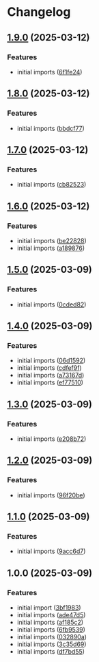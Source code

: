 # Changelog

## [1.9.0](https://github.com/nebetoxyz/create-pull-request--action/compare/v1.8.0...v1.9.0) (2025-03-12)


### Features

* initial imports ([6f1fe24](https://github.com/nebetoxyz/create-pull-request--action/commit/6f1fe24c8a5c06b63452bcfd8b2262a8df4af485))

## [1.8.0](https://github.com/nebetoxyz/create-pull-request--action/compare/v1.7.0...v1.8.0) (2025-03-12)


### Features

* initial imports ([bbdcf77](https://github.com/nebetoxyz/create-pull-request--action/commit/bbdcf77fc5eeb89f2906332a9df4264b06cf0ec3))

## [1.7.0](https://github.com/nebetoxyz/create-pull-request--action/compare/v1.6.0...v1.7.0) (2025-03-12)


### Features

* initial imports ([cb82523](https://github.com/nebetoxyz/create-pull-request--action/commit/cb82523730d7049427c6314a287be499f0e817b2))

## [1.6.0](https://github.com/nebetoxyz/create-pull-request--action/compare/v1.5.0...v1.6.0) (2025-03-12)


### Features

* initial imports ([be22828](https://github.com/nebetoxyz/create-pull-request--action/commit/be228286e1288627e8d337ea59ff07f2ffd0d683))
* initial imports ([a189876](https://github.com/nebetoxyz/create-pull-request--action/commit/a18987614b30b171df1172d0576a4d9b243bfe19))

## [1.5.0](https://github.com/nebetoxyz/create-pull-request--action/compare/v1.4.0...v1.5.0) (2025-03-09)


### Features

* initial imports ([0cded82](https://github.com/nebetoxyz/create-pull-request--action/commit/0cded825c9dc0e763a0d747b7ac3244b18d58f69))

## [1.4.0](https://github.com/nebetoxyz/create-pull-request--action/compare/v1.3.0...v1.4.0) (2025-03-09)


### Features

* initial imports ([06d1592](https://github.com/nebetoxyz/create-pull-request--action/commit/06d1592e30de480a815c5b1845d75d27365c6818))
* initial imports ([cdfef9f](https://github.com/nebetoxyz/create-pull-request--action/commit/cdfef9f93b8c7f7e1edb02471f174387e7bb6ed2))
* initial imports ([a73167d](https://github.com/nebetoxyz/create-pull-request--action/commit/a73167d001956f02fd37687fc07cf820dd7b52c4))
* initial imports ([ef77510](https://github.com/nebetoxyz/create-pull-request--action/commit/ef77510369631a0be77cfbeab4d4f57295f0609d))

## [1.3.0](https://github.com/nebetoxyz/create-pull-request--action/compare/v1.2.0...v1.3.0) (2025-03-09)


### Features

* initial imports ([e208b72](https://github.com/nebetoxyz/create-pull-request--action/commit/e208b7270f1fb0be272596d1bb3e635e0ce283bf))

## [1.2.0](https://github.com/nebetoxyz/create-pull-request--action/compare/v1.1.0...v1.2.0) (2025-03-09)


### Features

* initial imports ([96f20be](https://github.com/nebetoxyz/create-pull-request--action/commit/96f20be499d29f275760a18ff247fc6bf5cfb806))

## [1.1.0](https://github.com/nebetoxyz/create-pull-request--action/compare/v1.0.0...v1.1.0) (2025-03-09)


### Features

* initial imports ([9acc6d7](https://github.com/nebetoxyz/create-pull-request--action/commit/9acc6d79633ee1cde89d67cf822e0284e8af83ef))

## 1.0.0 (2025-03-09)


### Features

* initial import ([3bf1983](https://github.com/nebetoxyz/create-pull-request--action/commit/3bf1983326941734ede37f042ebaed01b33ab9bd))
* initial imports ([ade47d5](https://github.com/nebetoxyz/create-pull-request--action/commit/ade47d5f9789498ad446cd1d6ca02617ab4b61bd))
* initial imports ([af185c2](https://github.com/nebetoxyz/create-pull-request--action/commit/af185c2e979da5faf73e3f2d105eb370578a348e))
* initial imports ([6fb9539](https://github.com/nebetoxyz/create-pull-request--action/commit/6fb9539c4eb52c10e0dcb28c6156dbd39142160e))
* initial imports ([032890a](https://github.com/nebetoxyz/create-pull-request--action/commit/032890a9a223faa99c6e70eb1560895b32bf2880))
* initial imports ([3c35d69](https://github.com/nebetoxyz/create-pull-request--action/commit/3c35d695612a3dcdee0549265cbf9cea95155c85))
* initial imports ([df7bd55](https://github.com/nebetoxyz/create-pull-request--action/commit/df7bd555a4225bdc92e59365fb73f4cff083e57c))
